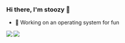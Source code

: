 ### Hi there, I'm stoozy 👋

- 🔭 Working on an operating system for fun

<img align="left" src="https://github-readme-stats.vercel.app/api?username=Stoozy&theme=gruvbox" />
<img align="left" src="https://github-readme-stats.vercel.app/api/top-langs/?username=Stoozy" />


<!--
**Stoozy/Stoozy** is a ✨ _special_ ✨ repository because its `README.md` (this file) appears on your GitHub profile.

Here are some ideas to get you started:


- 👯 I’m looking to collaborate on ...
- 🤔 I’m looking for help with ...
- 💬 Ask me about ...
- 📫 How to reach me: ...
- 😄 Pronouns: ...
- ⚡ Fun fact: ...
-->
